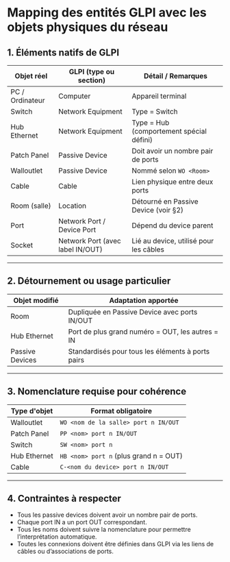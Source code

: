 # Mapping des entités GLPI avec les objets physiques du réseau

## 1. Éléments natifs de GLPI

| Objet réel         | GLPI (type ou section)         | Détail / Remarques                        |
|--------------------|-------------------------------|-------------------------------------------|
| PC / Ordinateur    | Computer                      | Appareil terminal                        |
| Switch             | Network Equipment             | Type = Switch                            |
| Hub Ethernet       | Network Equipment             | Type = Hub (comportement spécial défini) |
| Patch Panel        | Passive Device                | Doit avoir un nombre pair de ports       |
| Walloutlet         | Passive Device                | Nommé selon `WO <Room>`                  |
| Cable              | Cable                         | Lien physique entre deux ports           |
| Room (salle)       | Location                      | Détourné en Passive Device (voir §2)     |
| Port               | Network Port / Device Port    | Dépend du device parent                  |
| Socket             | Network Port (avec label IN/OUT) | Lié au device, utilisé pour les câbles   |

---

## 2. Détournement ou usage particulier

| Objet modifié      | Adaptation apportée                             |
|--------------------|--------------------------------------------------|
| Room               | Dupliquée en Passive Device avec ports IN/OUT   |
| Hub Ethernet       | Port de plus grand numéro = OUT, les autres = IN|
| Passive Devices    | Standardisés pour tous les éléments à ports pairs|

---

## 3. Nomenclature requise pour cohérence

| Type d'objet       | Format obligatoire                              |
|--------------------|--------------------------------------------------|
| Walloutlet         | `WO <nom de la salle> port n IN/OUT`            |
| Patch Panel        | `PP <nom> port n IN/OUT`                        |
| Switch             | `SW <nom> port n`                               |
| Hub Ethernet       | `HB <nom> port n` (plus grand n = OUT)          |
| Cable              | `C-<nom du device> port n IN/OUT`               |

---

## 4. Contraintes à respecter

- Tous les passive devices doivent avoir un nombre pair de ports.
- Chaque port IN a un port OUT correspondant.
- Tous les noms doivent suivre la nomenclature pour permettre l’interprétation automatique.
- Toutes les connexions doivent être définies dans GLPI via les liens de câbles ou d’associations de ports.

